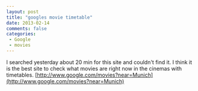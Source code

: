 ```yaml
---
layout: post
title: "googles movie timetable"
date: 2013-02-14
comments: false
categories:
 - Google
 - movies
---
```


I searched yesterday about 20 min for this site and couldn't find it. I think it is the best site to check what movies are right now in the cinemas with timetables.  [http://www.google.com/movies?near=Munich](http://www.google.com/movies?near=Munich)
